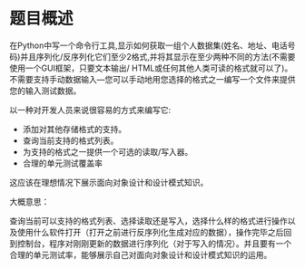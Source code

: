 # 题目概述

在Python中写一个命令行工具,显示如何获取一组个人数据集(姓名、地址、电话号码)并且序列化/反序列化它们至少2格式,并将其显示在至少两种不同的方法(不需要使用一个GUI框架，只要文本输出/ HTML或任何其他人类可读的格式就可以了)。  不需要支持手动数据输入—您可以手动地用您选择的格式之一编写一个文件来提供您的输入测试数据。

以一种对开发人员来说很容易的方式来编写它:

- 添加对其他存储格式的支持。
- 查询当前支持的格式列表。
- 为支持的格式之一提供一个可选的读取/写入器。
- 合理的单元测试覆盖率



这应该在理想情况下展示面向对象设计和设计模式知识。



大概意思：

查询当前可以支持的格式列表、选择读取还是写入，选择什么样的格式进行操作以及使用什么软件打开（打开之前进行反序列化生成对应的数据），操作完毕之后回到控制台，程序对刚刚更新的数据进行序列化（对于写入的情况）。并且要有一个合理的单元测试率，能够展示自己对面向对象设计和设计模式知识的运用。
